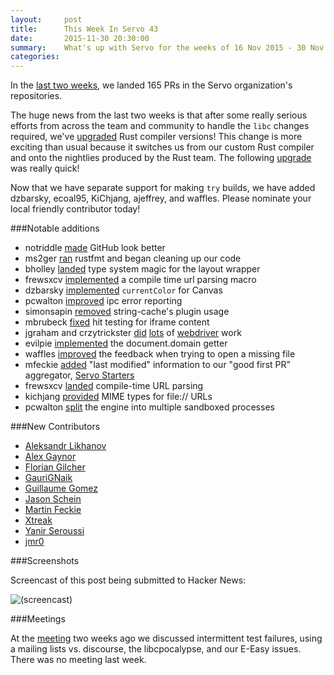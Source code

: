 ```yaml
---
layout:     post
title:      This Week In Servo 43
date:       2015-11-30 20:30:00
summary:    What's up with Servo for the weeks of 16 Nov 2015 - 30 Nov 2015
categories:
---
```


In the [last two weeks](https://github.com/pulls?page=1&q=is%3Apr+is%3Amerged+closed%3A2015-11-16..2015-11-30+user%3Aservo),
we landed 165 PRs in the Servo organization's repositories.

The huge news from the last two weeks is that after some really serious efforts from across the team and community to handle the `libc` changes required, we've [upgraded](https://github.com/servo/servo/pull/8446) Rust compiler versions! This change is more exciting than usual because it switches us from our custom Rust compiler and onto the nightlies produced by the Rust team. The following [upgrade](https://github.com/servo/servo/pull/8698) was really quick!

Now that we have separate support for making `try` builds, we have added dzbarsky, ecoal95, KiChjang, ajeffrey, and waffles. Please nominate your local friendly contributor today!

###Notable additions

 - notriddle [made](https://github.com/servo/servo/pull/8538) GitHub look better
 - ms2ger [ran](https://github.com/servo/servo/pull/8569) rustfmt and began cleaning up our code
 - bholley [landed](https://github.com/servo/servo/pull/8595) type system magic for the layout wrapper
 - frewsxcv [implemented](https://github.com/servo/servo/pull/8622) a compile time url parsing macro
 - dzbarsky [implemented](https://github.com/servo/servo/pull/8656) `currentColor` for Canvas
 - pcwalton [improved](https://github.com/servo/ipc-channel/pull/17) ipc error reporting
 - simonsapin [removed](https://github.com/servo/string-cache/pull/125) string-cache's plugin usage
 - mbrubeck [fixed](https://github.com/servo/servo/pull/8557) hit testing for iframe content
 - jgraham and crzytrickster [did](https://github.com/servo/servo/pull/8661) [lots]( https://github.com/servo/servo/pull/8621) of [webdriver](https://github.com/servo/servo/pull/8564) work
 - evilpie [implemented](https://github.com/servo/servo/pull/8655) the document.domain getter
 - waffles [improved](https://github.com/servo/servo/pull/8650) the feedback when trying to open a missing file
 - mfeckie [added](https://github.com/servo/servo-starters) "last modified" information to our "good first PR" aggregator, [Servo Starters](http://servo.org/starters/)
 - frewsxcv [landed](https://github.com/servo/servo/pull/8622) compile-time URL parsing
 - kichjang [provided](https://github.com/servo/servo/pull/8609) MIME types for file:// URLs
 - pcwalton [split](https://github.com/servo/servo/pull/8599) the engine into multiple sandboxed processes

###New Contributors

- [Aleksandr Likhanov](https://github.com/vegayours)
- [Alex Gaynor](https://github.com/alex)
- [Florian Gilcher](https://github.com/skade)
- [GauriGNaik](https://github.com/GauriGNaik)
- [Guillaume Gomez](https://github.com/GuillaumeGomez)
- [Jason Schein](https://github.com/echochamber)
- [Martin Feckie](https://github.com/mfeckie)
- [Xtreak](https://github.com/tirkarthi)
- [Yanir Seroussi](https://github.com/yanirs)
- [jmr0](https://github.com/jmr0)

###Screenshots

Screencast of this post being submitted to Hacker News:

![(screencast)](https://cloud.githubusercontent.com/assets/1617736/11486909/fa1e9686-97e1-11e5-8c7c-c36ce3ac26d1.gif)


###Meetings

At the [meeting](https://github.com/servo/servo/wiki/Meeting-2015-11-16) two weeks ago we discussed intermittent test failures, using a mailing lists vs. discourse, the libcpocalypse, and our E-Easy issues. There was no meeting last week.
